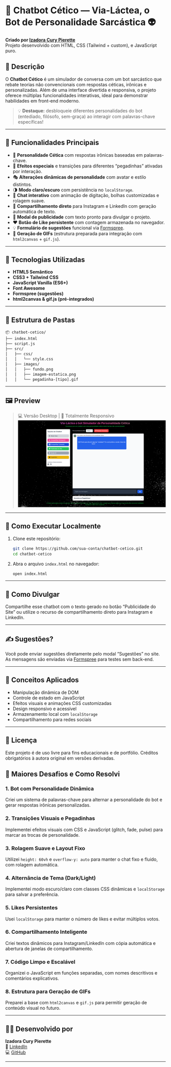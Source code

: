 
# 🤖 Chatbot Cético — Via-Láctea, o Bot de Personalidade Sarcástica 👽

**Criado por [Izadora Cury Pierette](https://www.linkedin.com/in/izadora-cury-pierette-7a7754253/)**  
Projeto desenvolvido com HTML, CSS (Tailwind + custom), e JavaScript puro.

## 📌 Descrição

O **Chatbot Cético** é um simulador de conversa com um bot sarcástico que rebate teorias não convencionais com respostas céticas, irônicas e personalizadas. Além de uma interface divertida e responsiva, o projeto oferece múltiplas funcionalidades interativas, ideal para demonstrar habilidades em front-end moderno.

> 💡 **Destaque:** desbloqueie diferentes personalidades do bot (entediado, filósofo, sem-graça) ao interagir com palavras-chave específicas!

---

## 🎯 Funcionalidades Principais

- 🧠 **Personalidade Cética** com respostas irônicas baseadas em palavras-chave.
- 👻 **Efeitos especiais** e transições para diferentes “pegadinhas” ativadas por interação.
- 🎭 **Alterações dinâmicas de personalidade** com avatar e estilo distintos.
- 🌗 **Modo claro/escuro** com persistência no `localStorage`.
- 💬 **Chat interativo** com animação de digitação, bolhas customizadas e rolagem suave.
- 📲 **Compartilhamento direto** para Instagram e LinkedIn com geração automática de texto.
- 📢 **Modal de publicidade** com texto pronto para divulgar o projeto.
- ❤️ **Botão de Like persistente** com contagem armazenada no navegador.
- 💡 **Formulário de sugestões** funcional via [Formspree](https://formspree.io/).
- 📸 **Geração de GIFs** (estrutura preparada para integração com `html2canvas` + `gif.js`).

---

## 🧪 Tecnologias Utilizadas

- **HTML5 Semântico**
- **CSS3 + Tailwind CSS**
- **JavaScript Vanilla (ES6+)**
- **Font Awesome**
- **Formspree (sugestões)**
- **html2canvas & gif.js (pré-integrados)**

---

## 📂 Estrutura de Pastas

```
📦 chatbot-cetico/
├── index.html
├── script.js
├── src/
│   ├── css/
│   │   └── style.css
│   ├── images/
│   │   ├── fundo.png
│   │   ├── imagem-estatica.png
│   │   └── pegadinha-[tipo].gif
```

---

## 🖼️ Preview

> 💻 Versão Desktop | 📱 Totalmente Responsivo  
![Preview Estático](./src/images/imagem-estatica.png)

---

## 🚀 Como Executar Localmente

1. Clone este repositório:
   ```bash
   git clone https://github.com/sua-conta/chatbot-cetico.git
   cd chatbot-cetico
   ```

2. Abra o arquivo `index.html` no navegador:
   ```bash
   open index.html
   ```

---

## 📢 Como Divulgar

Compartilhe esse chatbot com o texto gerado no botão “Publicidade do Site” ou utilize o recurso de compartilhamento direto para Instagram e LinkedIn.

---

## ✍️ Sugestões?

Você pode enviar sugestões diretamente pelo modal “Sugestões” no site. As mensagens são enviadas via [Formspree](https://formspree.io/) para testes sem back-end.

---

## 🧠 Conceitos Aplicados

- Manipulação dinâmica de DOM
- Controle de estado em JavaScript
- Efeitos visuais e animações CSS customizadas
- Design responsivo e acessível
- Armazenamento local com `localStorage`
- Compartilhamento para redes sociais

---

## 📃 Licença

Este projeto é de uso livre para fins educacionais e de portfólio. Créditos obrigatórios à autora original em versões derivadas.


## 🧠 Maiores Desafios e Como Resolvi

### 1. Bot com Personalidade Dinâmica
Criei um sistema de palavras-chave para alternar a personalidade do bot e gerar respostas irônicas personalizadas.

### 2. Transições Visuais e Pegadinhas
Implementei efeitos visuais com CSS e JavaScript (glitch, fade, pulse) para marcar as trocas de personalidade.

### 3. Rolagem Suave e Layout Fixo
Utilizei `height: 60vh` e `overflow-y: auto` para manter o chat fixo e fluido, com rolagem automática.

### 4. Alternância de Tema (Dark/Light)
Implementei modo escuro/claro com classes CSS dinâmicas e `localStorage` para salvar a preferência.

### 5. Likes Persistentes
Usei `localStorage` para manter o número de likes e evitar múltiplos votos.

### 6. Compartilhamento Inteligente
Criei textos dinâmicos para Instagram/LinkedIn com cópia automática e abertura de janelas de compartilhamento.

### 7. Código Limpo e Escalável
Organizei o JavaScript em funções separadas, com nomes descritivos e comentários explicativos.

### 8. Estrutura para Geração de GIFs
Preparei a base com `html2canvas` e `gif.js` para permitir geração de conteúdo visual no futuro.

---

## 🙋‍♀️ Desenvolvido por

**Izadora Cury Pierette**  
🔗 [LinkedIn](https://www.linkedin.com/in/izadora-cury-pierette-7a7754253/)  
💻 [GitHub](https://github.com/ipierette)

---
